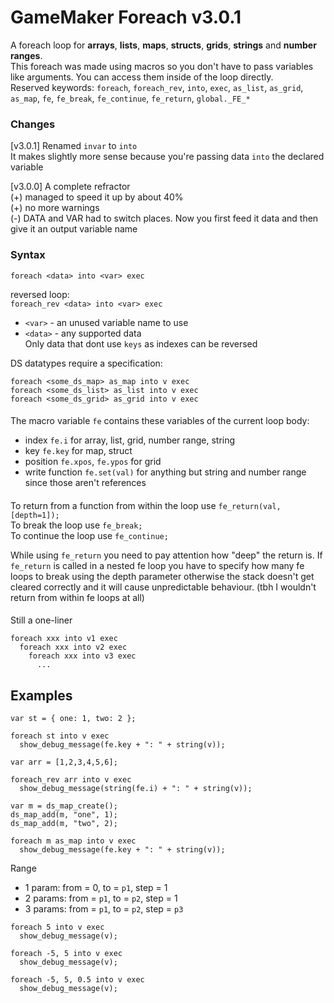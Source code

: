 # GameMaker Foreach v3.0.1

A foreach loop for **arrays**, **lists**, **maps**, **structs**, **grids**, **strings** and **number ranges**.  
This foreach was made using macros so you don't have to pass variables like arguments. You can access them inside of the loop directly.  
Reserved keywords: `foreach`, `foreach_rev`, `into`, `exec`, `as_list`, `as_grid`, `as_map`, `fe`, `fe_break`, `fe_continue`, `fe_return`, `global._FE_*`

### Changes 
[v3.0.1] Renamed `invar` to `into`  
It makes slightly more sense because you're passing data `into` the declared variable   

[v3.0.0] A complete refractor  
(+) managed to speed it up by about 40%  
(+) no more warnings  
(-) DATA and VAR had to switch places. Now you first feed it data and then give it an output variable name  

### Syntax
`foreach <data> into <var> exec`  
  
reversed loop:  
`foreach_rev <data> into <var> exec`  
  
+ `<var>` - an unused variable name to use
+ `<data>` - any supported data  
Only data that dont use `keys` as indexes can be reversed  

DS datatypes require a specification:  
```
foreach <some_ds_map> as_map into v exec
foreach <some_ds_list> as_list into v exec
foreach <some_ds_grid> as_grid into v exec
```
  
####
The macro variable `fe` contains these variables of the current loop body:  
- index `fe.i` for array, list, grid, number range, string
- key `fe.key` for map, struct
- position `fe.xpos`, `fe.ypos` for grid
- write function `fe.set(val)` for anything but string and number range since those aren't references  
  
####
To return from a function from within the loop use `fe_return(val, [depth=1]);`  
To break the loop use `fe_break;`  
To continue the loop use `fe_continue;`  
  
While using `fe_return` you need to pay attention how "deep" the return is. If `fe_return` is called in a nested fe loop you have to specify how many fe loops to break using the depth parameter otherwise the stack doesn't get cleared correctly and it will cause unpredictable behaviour. (tbh I wouldn't return from within fe loops at all)  
  
####
Still a one-liner
```
foreach xxx into v1 exec
  foreach xxx into v2 exec
    foreach xxx into v3 exec
      ...
```

## Examples
```
var st = { one: 1, two: 2 };

foreach st into v exec
  show_debug_message(fe.key + ": " + string(v));
```
```
var arr = [1,2,3,4,5,6];

foreach_rev arr into v exec
  show_debug_message(string(fe.i) + ": " + string(v));
```
```
var m = ds_map_create();
ds_map_add(m, "one", 1);
ds_map_add(m, "two", 2);

foreach m as_map into v exec
  show_debug_message(fe.key + ": " + string(v));
```
Range  
+ 1 param: from = 0, to = `p1`, step = 1  
+ 2 params: from = `p1`, to = `p2`, step = 1  
+ 3 params: from = `p1`, to = `p2`, step = `p3`  
  
```
foreach 5 into v exec
  show_debug_message(v);
```
```
foreach -5, 5 into v exec
  show_debug_message(v);
```
```
foreach -5, 5, 0.5 into v exec
  show_debug_message(v);
```

